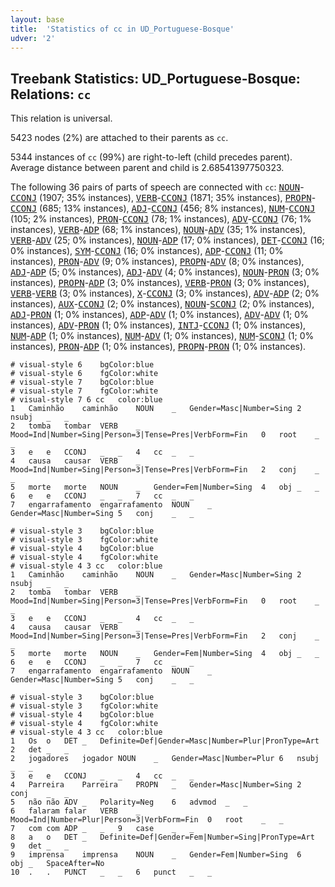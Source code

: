 ```yaml
---
layout: base
title:  'Statistics of cc in UD_Portuguese-Bosque'
udver: '2'
---
```


## Treebank Statistics: UD_Portuguese-Bosque: Relations: `cc`

This relation is universal.

5423 nodes (2%) are attached to their parents as `cc`.

5344 instances of `cc` (99%) are right-to-left (child precedes parent).
Average distance between parent and child is 2.68541397750323.

The following 36 pairs of parts of speech are connected with `cc`: <tt><a href="pt_bosque-pos-NOUN.html">NOUN</a></tt>-<tt><a href="pt_bosque-pos-CCONJ.html">CCONJ</a></tt> (1907; 35% instances), <tt><a href="pt_bosque-pos-VERB.html">VERB</a></tt>-<tt><a href="pt_bosque-pos-CCONJ.html">CCONJ</a></tt> (1871; 35% instances), <tt><a href="pt_bosque-pos-PROPN.html">PROPN</a></tt>-<tt><a href="pt_bosque-pos-CCONJ.html">CCONJ</a></tt> (685; 13% instances), <tt><a href="pt_bosque-pos-ADJ.html">ADJ</a></tt>-<tt><a href="pt_bosque-pos-CCONJ.html">CCONJ</a></tt> (456; 8% instances), <tt><a href="pt_bosque-pos-NUM.html">NUM</a></tt>-<tt><a href="pt_bosque-pos-CCONJ.html">CCONJ</a></tt> (105; 2% instances), <tt><a href="pt_bosque-pos-PRON.html">PRON</a></tt>-<tt><a href="pt_bosque-pos-CCONJ.html">CCONJ</a></tt> (78; 1% instances), <tt><a href="pt_bosque-pos-ADV.html">ADV</a></tt>-<tt><a href="pt_bosque-pos-CCONJ.html">CCONJ</a></tt> (76; 1% instances), <tt><a href="pt_bosque-pos-VERB.html">VERB</a></tt>-<tt><a href="pt_bosque-pos-ADP.html">ADP</a></tt> (68; 1% instances), <tt><a href="pt_bosque-pos-NOUN.html">NOUN</a></tt>-<tt><a href="pt_bosque-pos-ADV.html">ADV</a></tt> (35; 1% instances), <tt><a href="pt_bosque-pos-VERB.html">VERB</a></tt>-<tt><a href="pt_bosque-pos-ADV.html">ADV</a></tt> (25; 0% instances), <tt><a href="pt_bosque-pos-NOUN.html">NOUN</a></tt>-<tt><a href="pt_bosque-pos-ADP.html">ADP</a></tt> (17; 0% instances), <tt><a href="pt_bosque-pos-DET.html">DET</a></tt>-<tt><a href="pt_bosque-pos-CCONJ.html">CCONJ</a></tt> (16; 0% instances), <tt><a href="pt_bosque-pos-SYM.html">SYM</a></tt>-<tt><a href="pt_bosque-pos-CCONJ.html">CCONJ</a></tt> (16; 0% instances), <tt><a href="pt_bosque-pos-ADP.html">ADP</a></tt>-<tt><a href="pt_bosque-pos-CCONJ.html">CCONJ</a></tt> (11; 0% instances), <tt><a href="pt_bosque-pos-PRON.html">PRON</a></tt>-<tt><a href="pt_bosque-pos-ADV.html">ADV</a></tt> (9; 0% instances), <tt><a href="pt_bosque-pos-PROPN.html">PROPN</a></tt>-<tt><a href="pt_bosque-pos-ADV.html">ADV</a></tt> (8; 0% instances), <tt><a href="pt_bosque-pos-ADJ.html">ADJ</a></tt>-<tt><a href="pt_bosque-pos-ADP.html">ADP</a></tt> (5; 0% instances), <tt><a href="pt_bosque-pos-ADJ.html">ADJ</a></tt>-<tt><a href="pt_bosque-pos-ADV.html">ADV</a></tt> (4; 0% instances), <tt><a href="pt_bosque-pos-NOUN.html">NOUN</a></tt>-<tt><a href="pt_bosque-pos-PRON.html">PRON</a></tt> (3; 0% instances), <tt><a href="pt_bosque-pos-PROPN.html">PROPN</a></tt>-<tt><a href="pt_bosque-pos-ADP.html">ADP</a></tt> (3; 0% instances), <tt><a href="pt_bosque-pos-VERB.html">VERB</a></tt>-<tt><a href="pt_bosque-pos-PRON.html">PRON</a></tt> (3; 0% instances), <tt><a href="pt_bosque-pos-VERB.html">VERB</a></tt>-<tt><a href="pt_bosque-pos-VERB.html">VERB</a></tt> (3; 0% instances), <tt><a href="pt_bosque-pos-X.html">X</a></tt>-<tt><a href="pt_bosque-pos-CCONJ.html">CCONJ</a></tt> (3; 0% instances), <tt><a href="pt_bosque-pos-ADV.html">ADV</a></tt>-<tt><a href="pt_bosque-pos-ADP.html">ADP</a></tt> (2; 0% instances), <tt><a href="pt_bosque-pos-AUX.html">AUX</a></tt>-<tt><a href="pt_bosque-pos-CCONJ.html">CCONJ</a></tt> (2; 0% instances), <tt><a href="pt_bosque-pos-NOUN.html">NOUN</a></tt>-<tt><a href="pt_bosque-pos-SCONJ.html">SCONJ</a></tt> (2; 0% instances), <tt><a href="pt_bosque-pos-ADJ.html">ADJ</a></tt>-<tt><a href="pt_bosque-pos-PRON.html">PRON</a></tt> (1; 0% instances), <tt><a href="pt_bosque-pos-ADP.html">ADP</a></tt>-<tt><a href="pt_bosque-pos-ADV.html">ADV</a></tt> (1; 0% instances), <tt><a href="pt_bosque-pos-ADV.html">ADV</a></tt>-<tt><a href="pt_bosque-pos-ADV.html">ADV</a></tt> (1; 0% instances), <tt><a href="pt_bosque-pos-ADV.html">ADV</a></tt>-<tt><a href="pt_bosque-pos-PRON.html">PRON</a></tt> (1; 0% instances), <tt><a href="pt_bosque-pos-INTJ.html">INTJ</a></tt>-<tt><a href="pt_bosque-pos-CCONJ.html">CCONJ</a></tt> (1; 0% instances), <tt><a href="pt_bosque-pos-NUM.html">NUM</a></tt>-<tt><a href="pt_bosque-pos-ADP.html">ADP</a></tt> (1; 0% instances), <tt><a href="pt_bosque-pos-NUM.html">NUM</a></tt>-<tt><a href="pt_bosque-pos-ADV.html">ADV</a></tt> (1; 0% instances), <tt><a href="pt_bosque-pos-NUM.html">NUM</a></tt>-<tt><a href="pt_bosque-pos-SCONJ.html">SCONJ</a></tt> (1; 0% instances), <tt><a href="pt_bosque-pos-PRON.html">PRON</a></tt>-<tt><a href="pt_bosque-pos-ADP.html">ADP</a></tt> (1; 0% instances), <tt><a href="pt_bosque-pos-PROPN.html">PROPN</a></tt>-<tt><a href="pt_bosque-pos-PRON.html">PRON</a></tt> (1; 0% instances).


~~~ conllu
# visual-style 6	bgColor:blue
# visual-style 6	fgColor:white
# visual-style 7	bgColor:blue
# visual-style 7	fgColor:white
# visual-style 7 6 cc	color:blue
1	Caminhão	caminhão	NOUN	_	Gender=Masc|Number=Sing	2	nsubj	_	_
2	tomba	tombar	VERB	_	Mood=Ind|Number=Sing|Person=3|Tense=Pres|VerbForm=Fin	0	root	_	_
3	e	e	CCONJ	_	_	4	cc	_	_
4	causa	causar	VERB	_	Mood=Ind|Number=Sing|Person=3|Tense=Pres|VerbForm=Fin	2	conj	_	_
5	morte	morte	NOUN	_	Gender=Fem|Number=Sing	4	obj	_	_
6	e	e	CCONJ	_	_	7	cc	_	_
7	engarrafamento	engarrafamento	NOUN	_	Gender=Masc|Number=Sing	5	conj	_	_

~~~


~~~ conllu
# visual-style 3	bgColor:blue
# visual-style 3	fgColor:white
# visual-style 4	bgColor:blue
# visual-style 4	fgColor:white
# visual-style 4 3 cc	color:blue
1	Caminhão	caminhão	NOUN	_	Gender=Masc|Number=Sing	2	nsubj	_	_
2	tomba	tombar	VERB	_	Mood=Ind|Number=Sing|Person=3|Tense=Pres|VerbForm=Fin	0	root	_	_
3	e	e	CCONJ	_	_	4	cc	_	_
4	causa	causar	VERB	_	Mood=Ind|Number=Sing|Person=3|Tense=Pres|VerbForm=Fin	2	conj	_	_
5	morte	morte	NOUN	_	Gender=Fem|Number=Sing	4	obj	_	_
6	e	e	CCONJ	_	_	7	cc	_	_
7	engarrafamento	engarrafamento	NOUN	_	Gender=Masc|Number=Sing	5	conj	_	_

~~~


~~~ conllu
# visual-style 3	bgColor:blue
# visual-style 3	fgColor:white
# visual-style 4	bgColor:blue
# visual-style 4	fgColor:white
# visual-style 4 3 cc	color:blue
1	Os	o	DET	_	Definite=Def|Gender=Masc|Number=Plur|PronType=Art	2	det	_	_
2	jogadores	jogador	NOUN	_	Gender=Masc|Number=Plur	6	nsubj	_	_
3	e	e	CCONJ	_	_	4	cc	_	_
4	Parreira	Parreira	PROPN	_	Gender=Masc|Number=Sing	2	conj	_	_
5	não	não	ADV	_	Polarity=Neg	6	advmod	_	_
6	falaram	falar	VERB	_	Mood=Ind|Number=Plur|Person=3|VerbForm=Fin	0	root	_	_
7	com	com	ADP	_	_	9	case	_	_
8	a	o	DET	_	Definite=Def|Gender=Fem|Number=Sing|PronType=Art	9	det	_	_
9	imprensa	imprensa	NOUN	_	Gender=Fem|Number=Sing	6	obj	_	SpaceAfter=No
10	.	.	PUNCT	_	_	6	punct	_	_

~~~


